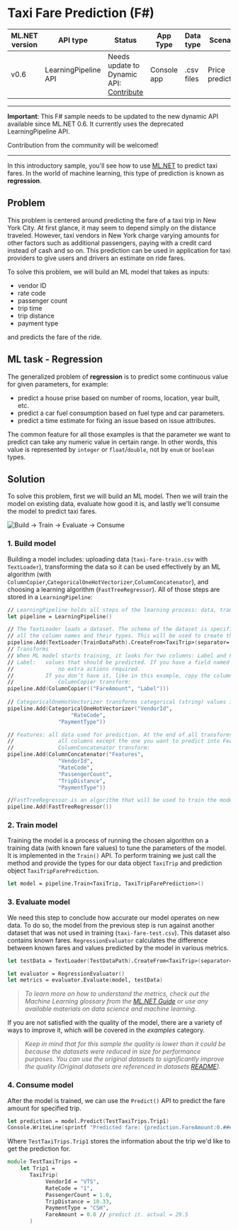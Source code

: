 # Taxi Fare Prediction (F#)

| ML.NET version | API type          | Status                        | App Type    | Data type | Scenario            | ML Task                   | Algorithms                  |
|----------------|-------------------|-------------------------------|-------------|-----------|---------------------|---------------------------|-----------------------------|
| v0.6           | LearningPipeline API | Needs update to  Dynamic API: [Contribute](/CONTRIBUTING.md) | Console app | .csv files | Price prediction | Regression | Sdca Regression |

------------------------------------

**Important**: This F# sample needs to be updated to the new dynamic API available since ML.NET 0.6. It currently uses the deprecated LearningPipeline API.

Contribution from the community will be welcomed! 

------------------------------------

In this introductory sample, you'll see how to use [ML.NET](https://www.microsoft.com/net/learn/apps/machine-learning-and-ai/ml-dotnet) to predict taxi fares. In the world of machine learning, this type of prediction is known as **regression**.

## Problem
This problem is centered around predicting the fare of a taxi trip in New York City. At first glance, it may seem to depend simply on the distance traveled. However, taxi vendors in New York charge varying amounts for other factors such as additional passengers, paying with a credit card instead of cash and so on. This prediction can be used in application for taxi providers to give users and drivers an estimate on ride fares.

To solve this problem, we will build an ML model that takes as inputs: 
* vendor ID
* rate code
* passenger count
* trip time
* trip distance
* payment type

and predicts the fare of the ride.

## ML task - Regression
The generalized problem of **regression** is to predict some continuous value for given parameters, for example:
* predict a house prise based on number of rooms, location, year built, etc.
* predict a car fuel consumption based on fuel type and car parameters.
* predict a time estimate for fixing an issue based on issue attributes.

The common feature for all those examples is that the parameter we want to predict can take any numeric value in certain range. In other words, this value is represented by `integer` or `float`/`double`, not by `enum` or `boolean` types.

## Solution
To solve this problem, first we will build an ML model. Then we will train the model on existing data, evaluate how good it is, and lastly we'll consume the model to predict taxi fares.

![Build -> Train -> Evaluate -> Consume](https://github.com/dotnet/machinelearning-samples/raw/master/samples/getting-started/shared_content/modelpipeline.png)

### 1. Build model

Building a model includes: uploading data (`taxi-fare-train.csv` with `TextLoader`), transforming the data so it can be used effectively by an ML algorithm (with `ColumnCopier`,`CategoricalOneHotVectorizer`,`ColumnConcatenator`), and choosing a learning algorithm (`FastTreeRegressor`). All of those steps are stored in a `LearningPipeline`:
```fsharp
// LearningPipeline holds all steps of the learning process: data, transforms, learners.
let pipeline = LearningPipeline()

// The TextLoader loads a dataset. The schema of the dataset is specified by passing a class containing
// all the column names and their types. This will be used to create the model, and train it.
pipeline.Add(TextLoader(TrainDataPath).CreateFrom<TaxiTrip>(separator=',')               
// Transforms
// When ML model starts training, it looks for two columns: Label and Features.
// Label:   values that should be predicted. If you have a field named Label in your data type,
//              no extra actions required.
//          If you don’t have it, like in this example, copy the column you want to predict with
//              ColumnCopier transform:
pipeline.Add(ColumnCopier(("FareAmount", "Label")))
                
// CategoricalOneHotVectorizer transforms categorical (string) values into 0/1 vectors
pipeline.Add(CategoricalOneHotVectorizer("VendorId",
                    "RateCode",
                "PaymentType"))

// Features: all data used for prediction. At the end of all transforms you need to concatenate
//              all columns except the one you want to predict into Features column with
//              ColumnConcatenator transform:
pipeline.Add(ColumnConcatenator("Features",
                "VendorId",
                "RateCode",
                "PassengerCount",
                "TripDistance",
                "PaymentType"))

//FastTreeRegressor is an algorithm that will be used to train the model.
pipeline.Add(FastTreeRegressor())
```

### 2. Train model
Training the model is a process of running the chosen algorithm on a training data (with known fare values) to tune the parameters of the model. It is implemented in the `Train()` API. To perform training we just call the method and provide the types for our data object `TaxiTrip` and  prediction object `TaxiTripFarePrediction`.

```fsharp
let model = pipeline.Train<TaxiTrip, TaxiTripFarePrediction>()
```

### 3. Evaluate model
We need this step to conclude how accurate our model operates on new data. To do so, the model from the previous step is run against another dataset that was not used in training (`taxi-fare-test.csv`). This dataset also contains known fares. `RegressionEvaluator` calculates the difference between known fares and values predicted by the model in various metrics.

```fsharp
let testData = TextLoader(TestDataPath).CreateFrom<TaxiTrip>(separator=',')

let evaluator = RegressionEvaluator()
let metrics = evaluator.Evaluate(model, testData)
```

>*To learn more on how to understand the metrics, check out the Machine Learning glossary from the [ML.NET Guide](https://docs.microsoft.com/en-us/dotnet/machine-learning/) or use any available materials on data science and machine learning*.

If you are not satisfied with the quality of the model, there are a variety of ways to improve it, which will be covered in the *examples* category.

>*Keep in mind that for this sample the quality is lower than it could be because the datasets were reduced in size for performance purposes. You can use the original datasets to significantly improve the quality (Original datasets are referenced in datasets [README](../../../datasets/README.md)).*

### 4. Consume model
After the model is trained, we can use the `Predict()` API to predict the fare amount for specified trip. 

```fsharp
let prediction = model.Predict(TestTaxiTrips.Trip1)
Console.WriteLine(sprintf "Predicted fare: {prediction.FareAmount:0.####}, actual fare: 29.5")
```
Where `TestTaxiTrips.Trip1` stores the information about the trip we'd like to get the prediction for.

```fsharp
module TestTaxiTrips =
    let Trip1 = 
       TaxiTrip(
            VendorId = "VTS",
            RateCode = "1",
            PassengerCount = 1.0,
            TripDistance = 10.33,
            PaymentType = "CSH",
            FareAmount = 0.0 // predict it. actual = 29.5
       )
```
